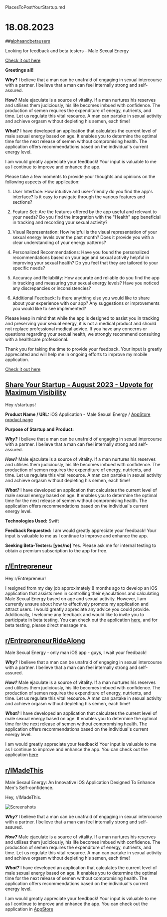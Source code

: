 PlacesToPostYourStartup.md
# 18.08.2023

##[alphaandbetausers](https://www.reddit.com/r/alphaandbetausers/)

Looking for feedback and beta testers - Male Sexual Energy

[Check it out here](https://apps.apple.com/app/apple-store/id1198577386?pt=118187505&ct=alphaandbetausers&mt=8)

**Greetings all!**

**Why?** I believe that a man can be unafraid of engaging in sexual intercourse with a partner. I believe that a man can feel internally strong and self-assured.

**How?** Male ejaculate is a source of vitality. If a man nurtures his reserves and utilises them judiciously, his life becomes imbued with confidence. The production of semen requires the expenditure of energy, nutrients, and time. Let us regulate this vital resource. A man can partake in sexual activity and achieve orgasm without depleting his semen, each time!

**What?** I have developed an application that calculates the current level of male sexual energy based on age. It enables you to determine the optimal time for the next release of semen without compromising health. The application offers recommendations based on the individual's current energy level. 

I am would greatly appreciate your feedback! Your input is valuable to me as I continue to improve and enhance the app. 

Please take a few moments to provide your thoughts and opinions on the following aspects of the application:


1. User Interface: How intuitive and user-friendly do you find the app's interface? Is it easy to navigate through the various features and sections?

2. Feature Set: Are the features offered by the app useful and relevant to your needs? Do you find the integration with the "Health" app beneficial in tracking and recording your sexual activity?

3. Visual Representation: How helpful is the visual representation of your sexual energy levels over the past month? Does it provide you with a clear understanding of your energy patterns?

4. Personalized Recommendations: Have you found the personalized recommendations based on your age and sexual activity helpful in improving your sexual health? Do you feel that they are tailored to your specific needs?

5. Accuracy and Reliability: How accurate and reliable do you find the app in tracking and measuring your sexual energy levels? Have you noticed any discrepancies or inconsistencies?

6. Additional Feedback: Is there anything else you would like to share about your experience with our app? Any suggestions or improvements you would like to see implemented?

Please keep in mind that while the app is designed to assist you in tracking and preserving your sexual energy, it is not a medical product and should not replace professional medical advice. If you have any concerns or questions regarding your sexual health, we strongly recommend consulting with a healthcare professional.

Thank you for taking the time to provide your feedback. Your input is greatly appreciated and will help me in ongoing efforts to improve my mobile application.

[Check it out here](https://apps.apple.com/app/apple-store/id1198577386?pt=118187505&ct=alphaandbetausers&mt=8)

## [Share Your Startup - August 2023 - Upvote for Maximum Visibility](https://www.reddit.com/r/startups/comments/15niyme/share_your_startup_august_2023_upvote_for_maximum/)

Hey r/startups!

**Product Name / URL:** iOS Application - Male Sexual Energy / [AppStore product page](https://apps.apple.com/app/apple-store/id1198577386?pt=118187505&ct=startups&mt=8)

**Purpose of Startup and Product:** 

***Why?*** I believe that a man can be unafraid of engaging in sexual intercourse with a partner. I believe that a man can feel internally strong and self-assured.

***How?*** Male ejaculate is a source of vitality. If a man nurtures his reserves and utilises them judiciously, his life becomes imbued with confidence. The production of semen requires the expenditure of energy, nutrients, and time. Let us regulate this vital resource. A man can partake in sexual activity and achieve orgasm without depleting his semen, each time!

***What?*** I have developed an application that calculates the current level of male sexual energy based on age. It enables you to determine the optimal time for the next release of semen without compromising health. The application offers recommendations based on the individual's current energy level. 

**Technologies Used:** Swift

**Feedback Requested:** I am would greatly appreciate your feedback! Your input is valuable to me as I continue to improve and enhance the app. 

**Seeking Beta-Testers: [yes/no]** Yes. Please ask me for internal testing to obtain a premium subscription to the app for free.


## [r/Entrepreneur](https://www.reddit.com/r/Entrepreneur/comments/15thtv2/thank_you_thursday_august_17_2023/)

Hey r/Entrepreneur!

I resigned from my day job approximately 8 months ago to develop an iOS application that assists men in controlling their ejaculations and calculating Male Sexual Energy based on age and sexual activity. However, I am currently unsure about how to effectively promote my application and attract users. I would greatly appreciate any advice you could provide. Additionally, I welcome any feedback and would like to invite you to participate in beta testing. You can check out the application [here](https://apps.apple.com/app/apple-store/id1198577386?pt=118187505&ct=alphaandbetausers&mt=8), and for beta testing, please direct message me. 


## [r/EntrepreneurRideAlong](https://www.reddit.com/r/EntrepreneurRideAlong/)

Male Sexual Energy - only man iOS app - guys, I wait your feedback!

***Why?*** I believe that a man can be unafraid of engaging in sexual intercourse with a partner. I believe that a man can feel internally strong and self-assured.

***How?*** Male ejaculate is a source of vitality. If a man nurtures his reserves and utilises them judiciously, his life becomes imbued with confidence. The production of semen requires the expenditure of energy, nutrients, and time. Let us regulate this vital resource. A man can partake in sexual activity and achieve orgasm without depleting his semen, each time!

***What?*** I have developed an application that calculates the current level of male sexual energy based on age. It enables you to determine the optimal time for the next release of semen without compromising health. The application offers recommendations based on the individual's current energy level. 

I am would greatly appreciate your feedback! Your input is valuable to me as I continue to improve and enhance the app. You can check out the application [here](https://apps.apple.com/app/apple-store/id1198577386?pt=118187505&ct=EntrepreneurRideAlong&mt=8)

## [r/IMadeThis](https://www.reddit.com/r/IMadeThis/)

Male Sexaul Energy: An Innovative iOS Application Designed To Enhance Men's Self-confidence.

Hey, r/IMadeThis. 

![Screenshots](https://male-sexual-energy.app/screenshots/screenshots.png)

***Why?*** I believe that a man can be unafraid of engaging in sexual intercourse with a partner. I believe that a man can feel internally strong and self-assured.

***How?*** Male ejaculate is a source of vitality. If a man nurtures his reserves and utilises them judiciously, his life becomes imbued with confidence. The production of semen requires the expenditure of energy, nutrients, and time. Let us regulate this vital resource. A man can partake in sexual activity and achieve orgasm without depleting his semen, each time!

***What?*** I have developed an application that calculates the current level of male sexual energy based on age. It enables you to determine the optimal time for the next release of semen without compromising health. The application offers recommendations based on the individual's current energy level. 

I am would greatly appreciate your feedback! Your input is valuable to me as I continue to improve and enhance the app. You can check out the application in [AppStore](https://apps.apple.com/app/apple-store/id1198577386?pt=118187505&ct=EntrepreneurRideAlong&mt=8)


